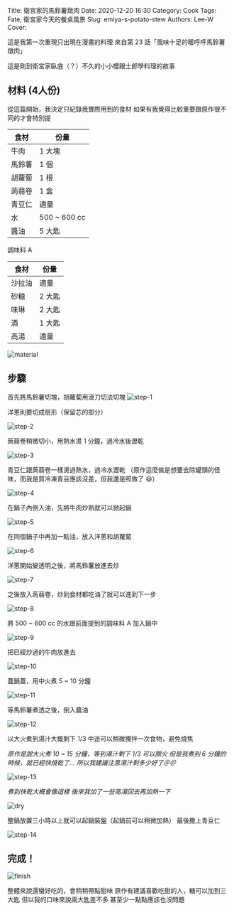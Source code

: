 Title: 衛宮家的馬鈴薯燉肉
Date: 2020-12-20 16:30
Category: Cook
Tags: Fate, 衛宮家今天的餐桌風景
Slug: emiya-s-potato-stew
Authors: Lee-W
Cover:

這是我第一次重現只出現在漫畫的料理
來自第 23 話「風味十足的暖呼呼馬鈴薯燉肉」

<!--more-->

這是剛到衛宮家臥底（？）不久的小小櫻跟士郎學料理的故事

## 材料 (4人份)
從這篇開始，我決定只紀錄我實際用到的食材
如果有我覺得比較重要跟原作很不同的才會特別提

| 食材 | 份量 |
|---|---|
| 牛肉 | 1 大塊 |
| 馬鈴薯 | 1 個 |
| 胡蘿蔔 | 1 根 |
| 蒟蒻卷 | 1 盒 |
| 青豆仁 | 適量 |
| 水 | 500 ~ 600 cc |
| 醬油 | 5 大匙 |

調味料 A

| 食材 | 份量 |
| --- | --- |
| 沙拉油 | 適量 |
| 砂糖 | 2 大匙 |
| 味琳 | 2 大匙 |
| 酒  | 1 大匙 |
| 高湯 | 適量 |

![material]({static}/images/post-images/2020-emiya-s-potato-stew/material.jpg)

## 步驟
首先將馬鈴薯切塊，胡蘿蔔用滾刀切法切塊
![step-1]({static}/images/post-images/2020-emiya-s-potato-stew/step-1.jpeg)

洋蔥則要切成扇形（保留芯的部分）

![step-2]({static}/images/post-images/2020-emiya-s-potato-stew/step-2.jpeg)

蒟蒻卷稍微切小，用熱水燙 1 分鐘，過冷水後瀝乾

![step-3]({static}/images/post-images/2020-emiya-s-potato-stew/step-3.jpeg)

青豆仁跟蒟蒻卷一樣燙過熱水，過冷水瀝乾
（原作這麼做是想要去除罐頭的怪味，而我是買冷凍青豆應該沒差，但我還是照做了 😆）

![step-4]({static}/images/post-images/2020-emiya-s-potato-stew/step-4.jpeg)

在鍋子內倒入油，先將牛肉炒熟就可以掀起鍋

![step-5]({static}/images/post-images/2020-emiya-s-potato-stew/step-5.jpeg)

在同個鍋子中再加一點油，放入洋蔥和胡蘿蔔

![step-6]({static}/images/post-images/2020-emiya-s-potato-stew/step-6.jpeg)

洋蔥開始變透明之後，將馬鈴薯放進去炒

![step-7]({static}/images/post-images/2020-emiya-s-potato-stew/step-7.jpeg)

之後放入蒟蒻卷，炒到食材都吃油了就可以進到下一步

![step-8]({static}/images/post-images/2020-emiya-s-potato-stew/step-8.jpeg)

將 500 ~ 600 cc 的水跟前面提到的調味料 A 加入鍋中

![step-9]({static}/images/post-images/2020-emiya-s-potato-stew/step-9.jpeg)

把已經炒過的牛肉放進去

![step-10]({static}/images/post-images/2020-emiya-s-potato-stew/step-10.jpeg)

蓋鍋蓋，用中火煮 5 ~ 10 分鐘

![step-11]({static}/images/post-images/2020-emiya-s-potato-stew/step-11.jpeg)

等馬鈴薯煮透之後，倒入醬油

![step-12]({static}/images/post-images/2020-emiya-s-potato-stew/step-12.jpeg)

以大火煮到湯汁大概剩下 1/3
中途可以稍微攪拌一次食物，避免燒焦

*原作是說大火煮 10 ~ 15 分鐘，等到湯汁剩下 1/3 可以關火*
*但是我煮到 6 分鐘的時候，就已經快燒乾了...*
*所以我建議注意湯汁剩多少好了＠＠*

![step-13]({static}/images/post-images/2020-emiya-s-potato-stew/step-13.jpeg)


*煮到快乾大概會像這樣*
*後來我加了一些高湯回去再加熱一下*

![dry]({static}/images/post-images/2020-emiya-s-potato-stew/dry.jpeg)

整鍋放置三小時以上就可以起鍋裝盤（起鍋前可以稍微加熱）
最後撒上青豆仁

![step-14]({static}/images/post-images/2020-emiya-s-potato-stew/step-14.jpeg)

## 完成！
![finish]({static}/images/post-images/2020-emiya-s-potato-stew/finish.jpg)

整體來說還蠻好吃的，會稍稍帶點甜味
原作有建議喜歡吃甜的人，糖可以加到三大匙
但以我的口味來說兩大匙差不多
甚至少一點點應該也沒問題
